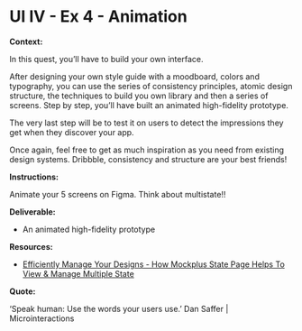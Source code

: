 # UI IV - Ex 4 - Animation

**Context:** 

In this quest, you’ll have to build your own interface. 

After designing your own style guide with a moodboard, colors and typography, you can use the series of consistency principles, atomic design structure, the techniques to build you own library and then a series of screens. Step by step, you’ll have built an animated high-fidelity prototype. 

The very last step will be to test it on users to detect the impressions they get when they discover your app. 

Once again, feel free to get as much inspiration as you need from existing design systems. Dribbble, consistency and structure are your best friends!

**Instructions:**

Animate your 5 screens on Figma. Think about multistate!!

**Deliverable:** 

- An animated high-fidelity prototype

**Resources:** 

- [Efficiently Manage Your Designs - How Mockplus State Page Helps To View & Manage Multiple State](https://help.mockplus.com/p/372)

**Quote:** 

‘Speak human: Use the words your users use.’ Dan Saffer | Microinteractions

